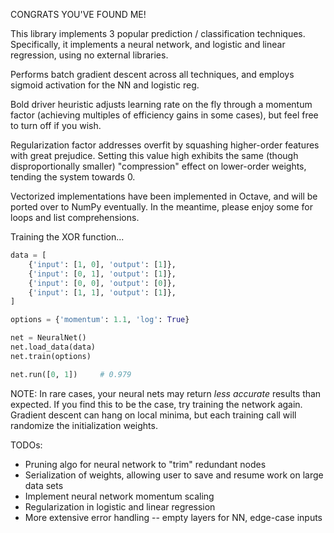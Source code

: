 CONGRATS YOU'VE FOUND ME!

This library implements 3 popular prediction / classification techniques.
Specifically, it implements a neural network, and logistic and linear regression, using no external libraries.

Performs batch gradient descent across all techniques, and employs sigmoid activation for the NN and logistic reg.

Bold driver heuristic adjusts learning rate on the fly through a momentum factor (achieving multiples of efficiency gains in some cases), but feel free to turn off if you wish.

Regularization factor addresses overfit by squashing higher-order features with great prejudice. Setting this value high exhibits the same (though disproportionally smaller) "compression" effect on lower-order weights, tending the system towards 0.

Vectorized implementations have been implemented in Octave, and will be ported over to NumPy eventually. In the meantime, please enjoy some for loops and list comprehensions.


Training the XOR function...

```python
data = [
    {'input': [1, 0], 'output': [1]},
    {'input': [0, 1], 'output': [1]},
    {'input': [0, 0], 'output': [0]},
    {'input': [1, 1], 'output': [1]},
]

options = {'momentum': 1.1, 'log': True}

net = NeuralNet()
net.load_data(data)
net.train(options)

net.run([0, 1])     # 0.979
```

NOTE: In rare cases, your neural nets may return *less accurate* results than expected. If you find this to be the case, try training the network again. Gradient descent can hang on local minima, but each training call will randomize the initialization weights.


TODOs:
- Pruning algo for neural network to "trim" redundant nodes
- Serialization of weights, allowing user to save and resume work on large data sets
- Implement neural network momentum scaling
- Regularization in logistic and linear regression
- More extensive error handling -- empty layers for NN, edge-case inputs
